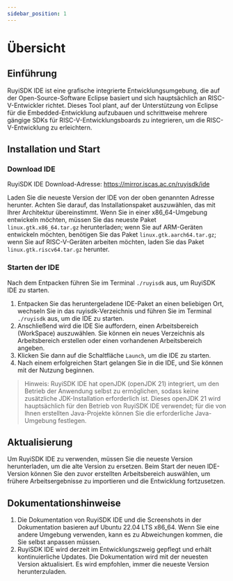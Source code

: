 ```yaml
---
sidebar_position: 1
---
```


# Übersicht

## Einführung

RuyiSDK IDE ist eine grafische integrierte Entwicklungsumgebung, die auf der Open-Source-Software Eclipse basiert und sich hauptsächlich an RISC-V-Entwickler richtet. Dieses Tool plant, auf der Unterstützung von Eclipse für die Embedded-Entwicklung aufzubauen und schrittweise mehrere gängige SDKs für RISC-V-Entwicklungsboards zu integrieren, um die RISC-V-Entwicklung zu erleichtern.

## Installation und Start

### Download IDE

RuyiSDK IDE Download-Adresse: https://mirror.iscas.ac.cn/ruyisdk/ide

Laden Sie die neueste Version der IDE von der oben genannten Adresse herunter. Achten Sie darauf, das Installationspaket auszuwählen, das mit Ihrer Architektur übereinstimmt. Wenn Sie in einer x86_64-Umgebung entwickeln möchten, müssen Sie das neueste Paket `linux.gtk.x86_64.tar.gz` herunterladen; wenn Sie auf ARM-Geräten entwickeln möchten, benötigen Sie das Paket `linux.gtk.aarch64.tar.gz`; wenn Sie auf RISC-V-Geräten arbeiten möchten, laden Sie das Paket `linux.gtk.riscv64.tar.gz` herunter.

### Starten der IDE

Nach dem Entpacken führen Sie im Terminal `./ruyisdk` aus, um RuyiSDK IDE zu starten.

1. Entpacken Sie das heruntergeladene IDE-Paket an einen beliebigen Ort, wechseln Sie in das ruyisdk-Verzeichnis und führen Sie im Terminal `./ruyisdk` aus, um die IDE zu starten.
2. Anschließend wird die IDE Sie auffordern, einen Arbeitsbereich (WorkSpace) auszuwählen. Sie können ein neues Verzeichnis als Arbeitsbereich erstellen oder einen vorhandenen Arbeitsbereich angeben.
3. Klicken Sie dann auf die Schaltfläche `Launch`, um die IDE zu starten.
4. Nach einem erfolgreichen Start gelangen Sie in die IDE, und Sie können mit der Nutzung beginnen.

> Hinweis: RuyiSDK IDE hat openJDK (openJDK 21) integriert, um den Betrieb der Anwendung selbst zu ermöglichen, sodass keine zusätzliche JDK-Installation erforderlich ist. Dieses openJDK 21 wird hauptsächlich für den Betrieb von RuyiSDK IDE verwendet; für die von Ihnen erstellten Java-Projekte können Sie die erforderliche Java-Umgebung festlegen.

## Aktualisierung

Um RuyiSDK IDE zu verwenden, müssen Sie die neueste Version herunterladen, um die alte Version zu ersetzen. Beim Start der neuen IDE-Version können Sie den zuvor erstellten Arbeitsbereich auswählen, um frühere Arbeitsergebnisse zu importieren und die Entwicklung fortzusetzen.

## Dokumentationshinweise

1. Die Dokumentation von RuyiSDK IDE und die Screenshots in der Dokumentation basieren auf Ubuntu 22.04 LTS x86_64. Wenn Sie eine andere Umgebung verwenden, kann es zu Abweichungen kommen, die Sie selbst anpassen müssen.
2. RuyiSDK IDE wird derzeit im Entwicklungszweig gepflegt und erhält kontinuierliche Updates. Die Dokumentation wird mit der neuesten Version aktualisiert. Es wird empfohlen, immer die neueste Version herunterzuladen.